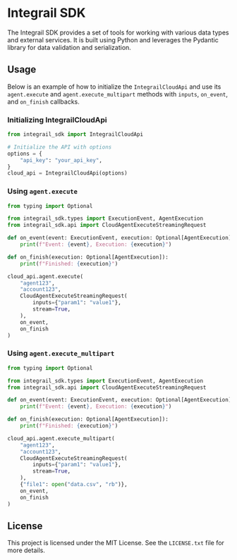 # Integrail SDK

The Integrail SDK provides a set of tools for working with various data types and external services. It is built using Python and leverages the Pydantic library for data validation and serialization.

## Usage

Below is an example of how to initialize the `IntegrailCloudApi` and use its `agent.execute` and `agent.execute_multipart` methods with `inputs`, `on_event`, and `on_finish` callbacks.

### Initializing IntegrailCloudApi

```python
from integrail_sdk import IntegrailCloudApi

# Initialize the API with options
options = {
    "api_key": "your_api_key",
}
cloud_api = IntegrailCloudApi(options)
```

### Using `agent.execute`

```python
from typing import Optional

from integrail_sdk.types import ExecutionEvent, AgentExecution
from integrail_sdk.api import CloudAgentExecuteStreamingRequest

def on_event(event: ExecutionEvent, execution: Optional[AgentExecution]):
    print(f"Event: {event}, Execution: {execution}")

def on_finish(execution: Optional[AgentExecution]):
    print(f"Finished: {execution}")

cloud_api.agent.execute(
    "agent123",
    "account123",
    CloudAgentExecuteStreamingRequest(
        inputs={"param1": "value1"},
        stream=True,
    ),
    on_event,
    on_finish
)
```

### Using `agent.execute_multipart`

```python
from typing import Optional

from integrail_sdk.types import ExecutionEvent, AgentExecution
from integrail_sdk.api import CloudAgentExecuteStreamingRequest

def on_event(event: ExecutionEvent, execution: Optional[AgentExecution]):
    print(f"Event: {event}, Execution: {execution}")

def on_finish(execution: Optional[AgentExecution]):
    print(f"Finished: {execution}")

cloud_api.agent.execute_multipart(
    "agent123",
    "account123",
    CloudAgentExecuteStreamingRequest(
        inputs={"param1": "value1"},
        stream=True,
    ),
    {"file1": open("data.csv", "rb")},
    on_event,
    on_finish
)
```

## License

This project is licensed under the MIT License. See the `LICENSE.txt` file for more details.